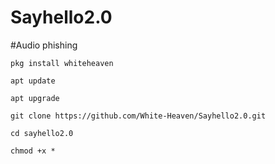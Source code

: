 # Sayhello2.0
#Audio phishing 

`pkg install whiteheaven `


`apt update `

`apt upgrade `

`git clone https://github.com/White-Heaven/Sayhello2.0.git `

`cd sayhello2.0 `

`chmod +x * `




